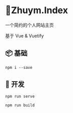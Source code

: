 # 🎈Zhuym.Index

一个简约的个人网站主页

基于 Vue & Vuetify

## 📦 基础

```
npm i --save
```

## 💎 开发

```
npm run serve
```

```
npm run build
```
